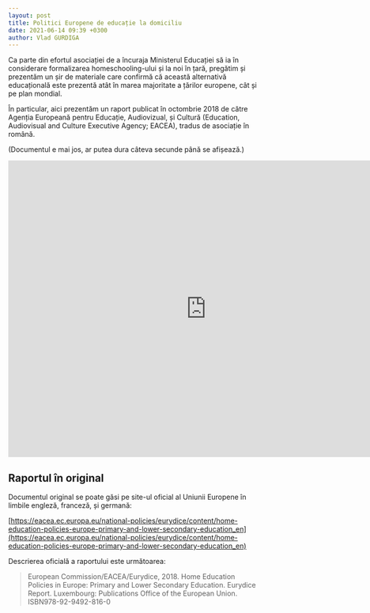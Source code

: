 ```yaml
---
layout: post
title: Politici Europene de educație la domiciliu
date: 2021-06-14 09:39 +0300
author: Vlad GURDIGA
---
```


Ca parte din efortul asociației de a încuraja Ministerul Educației să ia în considerare formalizarea homeschooling-ului și la noi în țară, pregătim și prezentăm un șir de materiale care confirmă că această alternativă educațională este prezentă atât în marea majoritate a țărilor europene, cât și pe plan mondial.

În particular, aici prezentăm un raport publicat în octombrie 2018 de către Agenția Europeană pentru Educație, Audiovizual, și Cultură (Education, Audiovisual and Culture Executive Agency; EACEA), tradus de asociație în română.

(Documentul e mai jos, ar putea dura câteva secunde până se afișează.)

<iframe
  src="https://docs.google.com/document/d/19bZK6s4K7F58NLBkb9dj5z5svvdUd2Iy8I6RCKsLQb0/preview"
  width="100%"
  height="600"
  frameborder="0"
  style="border:0; min-width: 800px"
></iframe>

## Raportul în original

Documentul original se poate găsi pe site-ul oficial al Uniunii Europene în limbile engleză, franceză, și germană:

[https://eacea.ec.europa.eu/national-policies/eurydice/content/home-education-policies-europe-primary-and-lower-secondary-education_en](https://eacea.ec.europa.eu/national-policies/eurydice/content/home-education-policies-europe-primary-and-lower-secondary-education_en)

Descrierea oficială a raportului este următoarea:

> European Commission/EACEA/Eurydice, 2018. Home Education Policies in Europe: Primary and Lower Secondary Education. Eurydice Report. Luxembourg: Publications Office of the European Union. ISBN978-92-9492-816-0
